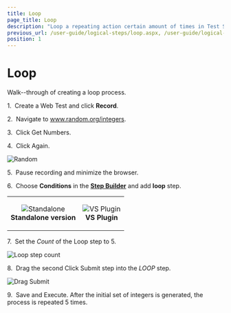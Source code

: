 ```yaml
---
title: Loop
page_title: Loop
description: "Loop a repeating action certain amount of times in Test Studio test. Loop cycle in Test Studio test"
previous_url: /user-guide/logical-steps/loop.aspx, /user-guide/logical-steps/loop
position: 1
---
```

# Loop

Walk--through of creating a loop process.

1.&nbsp; Create a Web Test and click **Record**.

2.&nbsp; Navigate to <a href="http://www.random.org/integers/" target="_blank">www.random.org/integers</a>.

3.&nbsp; Click Get Numbers. 

4.&nbsp; Click Again.

![Random][1]

5.&nbsp; Pause recording and minimize the browser.

6.&nbsp; Choose **Conditions** in the <a href="/getting-started/test-recording/step-suggestions" target="_blank">**Step Builder**</a> and add **loop** step.

<table id="no-table" style="border:none;">
<tr style="text-align: center; background-color: transparent; border:none;">
<td>

![Standalone][2]<br>**Standalone version**</td>
<td>

![VS Plugin][3]<br>**VS Plugin**</td>
<tr>
</table>

7.&nbsp; Set the *Count* of the Loop step to 5.

![Loop step count][4]

8.&nbsp; Drag the second Click Submit step into the *LOOP* step.

![Drag Submit][5]

9.&nbsp; Save and Execute. After the initial set of integers is generated, the process is repeated 5 times.

[1]: /img/features/logical-steps/loop/fig1.png
[2]: /img/features/logical-steps/loop/step-builder-loop.png
[3]: /img/features/logical-steps/loop/vs-step-builder.png
[4]: /img/features/logical-steps/loop/extended-menu-loop.png
[5]: /img/features/logical-steps/loop/drag-drop-loop.png